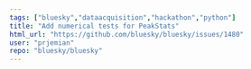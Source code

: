 ```yaml
---
tags: ["bluesky","dataacquisition","hackathon","python"]
title: "Add numerical tests for PeakStats"
html_url: "https://github.com/bluesky/bluesky/issues/1480"
user: "prjemian"
repo: "bluesky/bluesky"
---
```



